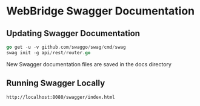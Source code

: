 # WebBridge Swagger Documentation

## Updating Swagger Documentation

```go
go get -u -v github.com/swaggo/swag/cmd/swag
swag init -g api/rest/router.go
```

New Swagger documentation files are saved in the docs directory

## Running Swagger Locally

```http
http://localhost:8080/swagger/index.html
```
